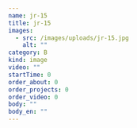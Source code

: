 ```yaml
---
name: jr-15
title: jr-15
images:
  - src: /images/uploads/jr-15.jpg
    alt: ""
category: B
kind: image
video: ""
startTime: 0
order_about: 0
order_projects: 0
order_video: 0
body: ""
body_en: ""
---
```

